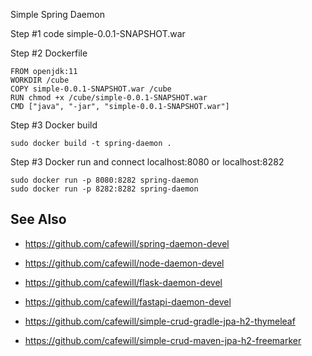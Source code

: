 Simple Spring Daemon

Step #1 code simple-0.0.1-SNAPSHOT.war

Step #2 Dockerfile

    FROM openjdk:11
    WORKDIR /cube
    COPY simple-0.0.1-SNAPSHOT.war /cube
    RUN chmod +x /cube/simple-0.0.1-SNAPSHOT.war
    CMD ["java", "-jar", "simple-0.0.1-SNAPSHOT.war"]    

Step #3 Docker build

    sudo docker build -t spring-daemon .

Step #3 Docker run and connect localhost:8080 or localhost:8282

    sudo docker run -p 8080:8282 spring-daemon
    sudo docker run -p 8282:8282 spring-daemon

## See Also

* https://github.com/cafewill/spring-daemon-devel
* https://github.com/cafewill/node-daemon-devel
* https://github.com/cafewill/flask-daemon-devel
* https://github.com/cafewill/fastapi-daemon-devel

* https://github.com/cafewill/simple-crud-gradle-jpa-h2-thymeleaf
* https://github.com/cafewill/simple-crud-maven-jpa-h2-freemarker
